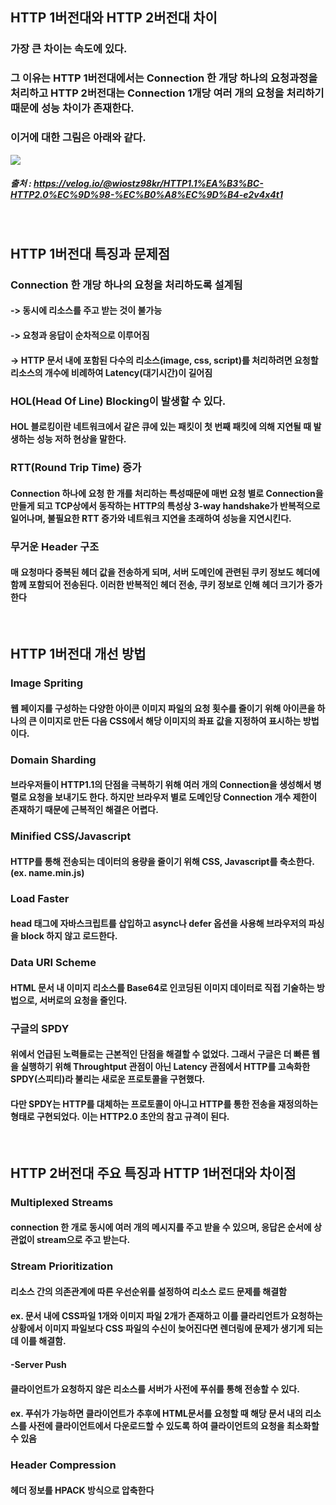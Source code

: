 ## HTTP 1버전대와 HTTP 2버전대 차이
### 가장 큰 차이는 속도에 있다.
### 그 이유는 HTTP 1버전대에서는 Connection 한 개당 하나의 요청과정을 처리하고 HTTP 2버전대는 Connection 1개당 여러 개의 요청을 처리하기 때문에 성능 차이가 존재한다.
### 이거에 대한 그림은 아래와 같다.
<img src="https://user-images.githubusercontent.com/42057185/167302987-280c18c6-f016-493d-9f1e-fcb30c335496.png"/>

##### 출처 : https://velog.io/@wiostz98kr/HTTP1.1%EA%B3%BC-HTTP2.0%EC%9D%98-%EC%B0%A8%EC%9D%B4-e2v4x4t1
<br>

## HTTP 1버전대 특징과 문제점
### Connection 한 개당 하나의 요청을 처리하도록 설계됨
#### -> 동시에 리소스를 주고 받는 것이 불가능
#### -> 요청과 응답이 순차적으로 이루어짐
#### -> HTTP 문서 내에 포함된 다수의 리소스(image, css, script)를 처리하려면 요청할 리소스의 개수에 비례하여 Latency(대기시간)이 길어짐
### HOL(Head Of Line) Blocking이 발생할 수 있다.
#### HOL 블로킹이란 네트워크에서 같은 큐에 있는 패킷이 첫 번째 패킷에 의해 지연될 때 발생하는 성능 저하 현상을 말한다.
### RTT(Round Trip Time) 증가
#### Connection 하나에 요청 한 개를 처리하는 특성때문에 매번 요청 별로 Connection을 만들게 되고 TCP상에서 동작하는 HTTP의 특성상 3-way handshake가 반복적으로 일어나며, 불필요한 RTT 증가와 네트워크 지연을 초래하여 성능을 지연시킨다.
### 무거운 Header 구조
#### 매 요청마다 중복된 헤더 값을 전송하게 되며, 서버 도메인에 관련된 쿠키 정보도 헤더에 함께 포함되어 전송된다. 이러한 반복적인 헤더 전송, 쿠키 정보로 인해 헤더 크기가 증가한다
<br>

## HTTP 1버전대 개선 방법
### Image Spriting
#### 웹 페이지를 구성하는 다양한 아이콘 이미지 파일의 요청 횟수를 줄이기 위해 아이콘을 하나의 큰 이미지로 만든 다음 CSS에서 해당 이미지의 좌표 값을 지정하여 표시하는 방법이다.
### Domain Sharding
#### 브라우저들이 HTTP1.1의 단점을 극복하기 위해 여러 개의 Connection을 생성해서 병렬로 요청을 보내기도 한다. 하지만 브라우저 별로 도메인당 Connection 개수 제한이 존재하기 때문에 근복적인 해결은 어렵다.
### Minified CSS/Javascript
#### HTTP를 통해 전송되는 데이터의 용량을 줄이기 위해 CSS, Javascript를 축소한다. (ex. name.min.js)
### Load Faster
#### head 태그에 자바스크립트를 삽입하고 async나 defer 옵션을 사용해 브라우저의 파싱을 block 하지 않고 로드한다.
### Data URI Scheme
#### HTML 문서 내 이미지 리소스를 Base64로 인코딩된 이미지 데이터로 직접 기술하는 방법으로, 서버로의 요청을 줄인다.
### 구글의 SPDY
#### 위에서 언급된 노력들로는 근본적인 단점을 해결할 수 없었다. 그래서 구글은 더 빠른 웹을 실행하기 위해 Throughtput 관점이 아닌 Latency 관점에서 HTTP를 고속화한 SPDY(스피티)라 불리는 새로운 프로토콜을 구현했다.
#### 다만 SPDY는 HTTP를 대체하는 프로토콜이 아니고 HTTP를 통한 전송을 재정의하는 형태로 구현되었다. 이는 HTTP2.0 초안의 참고 규격이 된다.
<br>

## HTTP 2버전대 주요 특징과 HTTP 1버전대와 차이점
### Multiplexed Streams
#### connection 한 개로 동시에 여러 개의 메시지를 주고 받을 수 있으며, 응답은 순서에 상관없이 stream으로 주고 받는다.
### Stream Prioritization
#### 리소스 간의 의존관계에 따른 우선순위를 설정하여 리소스 로드 문제를 해결함
#### ex. 문서 내에 CSS파일 1개와 이미지 파일 2개가 존재하고 이를 클라리언트가 요청하는 상황에서 이미지 파일보다 CSS 파일의 수신이 늦어진다면 렌더링에 문제가 생기게 되는데 이를 해결함.
#### -Server Push
#### 클라이언트가 요청하지 않은 리소스를 서버가 사전에 푸쉬를 통해 전송할 수 있다.
#### ex. 푸쉬가 가능하면 클라이언트가 추후에 HTML문서를 요청할 때 해당 문서 내의 리소스를 사전에 클라이언트에서 다운로드할 수 있도록 하여 클라이언트의 요청을 최소화할 수 있음
### Header Compression
#### 헤더 정보를 HPACK 방식으로 압축한다
<br>
